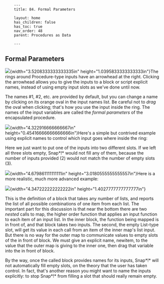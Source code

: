         ---
        title: 84. Formal Parameters

        layout: home
        has_children: false
        has_toc: true
        nav_order: 48
        parent: Procedures as Data

        ---

Formal Parameters
-----------------

![](image723.png){width="3.5208333333333335in"
height="1.0395833333333333in"}The rings around Procedure-type inputs
have an arrowhead at the right. Clicking the arrowhead allows you to
give the inputs to a block or script explicit names, instead of using
empty input slots as we've done until now.

The names \#1, \#2, etc. are provided by default, but you can change a
name by clicking on its orange oval in the input names list. Be careful
not to *drag* the oval when clicking; that's how you use the input
inside the ring. The names of the input variables are called the *formal
parameters* of the encapsulated procedure.

![](image731.png){width="4.322916666666667in"
height="0.45416666666666666in"}Here's a simple but contrived example
using explicit names to control which input goes where inside the ring:

Here we just want to put one of the inputs into two different slots. If
we left all three slots empty, Snap*!* would not fill any of them,
because the number of inputs provided (2) would not match the number of
empty slots (3).

![](image732.png){width="4.679861111111111in"
height="3.0180555555555557in"}Here is a more realistic, much more
advanced example:

![](image733.png){width="4.347222222222222in"
height="1.4027777777777777in"}

This is the definition of a block that takes any number of lists, and
reports the list of all possible combinations of one item from each
list. The important part for this discussion is that near the bottom
there are two *nested* calls to map, the higher order function that
applies an input function to each item of an input list. In the inner
block, the function being mapped is in front of, and that block takes
two inputs. The second, the empty List-type slot, will get its value in
each call from an item of the inner map's list input. But there is no
way for the outer map to communicate values to empty slots of the in
front of block. We must give an explicit name, newitem, to the value
that the outer map is giving to the inner one, then drag that variable
into the in front of block.

By the way, once the called block provides names for its inputs, Snap*!*
will not automatically fill empty slots, on the theory that the user has
taken control. In fact, that's another reason you might want to name the
inputs explicitly: to stop Snap*!* from filling a slot that should
really remain empty.

